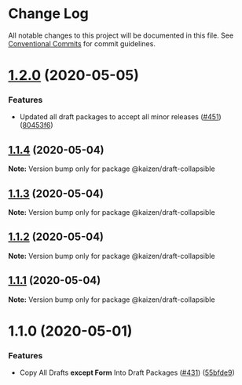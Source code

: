 # Change Log

All notable changes to this project will be documented in this file.
See [Conventional Commits](https://conventionalcommits.org) for commit guidelines.

# [1.2.0](https://github.com/cultureamp/kaizen-design-system/compare/@kaizen/draft-collapsible@1.1.4...@kaizen/draft-collapsible@1.2.0) (2020-05-05)


### Features

* Updated all draft packages to accept all minor releases ([#451](https://github.com/cultureamp/kaizen-design-system/issues/451)) ([80453f6](https://github.com/cultureamp/kaizen-design-system/commit/80453f6c04300dcef61c14e39200ce154863eb0d))





## [1.1.4](https://github.com/cultureamp/kaizen-design-system/compare/@kaizen/draft-collapsible@1.1.3...@kaizen/draft-collapsible@1.1.4) (2020-05-04)

**Note:** Version bump only for package @kaizen/draft-collapsible





## [1.1.3](https://github.com/cultureamp/kaizen-design-system/compare/@kaizen/draft-collapsible@1.1.2...@kaizen/draft-collapsible@1.1.3) (2020-05-04)

**Note:** Version bump only for package @kaizen/draft-collapsible





## [1.1.2](https://github.com/cultureamp/kaizen-design-system/compare/@kaizen/draft-collapsible@1.1.1...@kaizen/draft-collapsible@1.1.2) (2020-05-04)

**Note:** Version bump only for package @kaizen/draft-collapsible





## [1.1.1](https://github.com/cultureamp/kaizen-design-system/compare/@kaizen/draft-collapsible@1.1.0...@kaizen/draft-collapsible@1.1.1) (2020-05-04)

**Note:** Version bump only for package @kaizen/draft-collapsible





# 1.1.0 (2020-05-01)


### Features

* Copy All Drafts **except Form** Into Draft Packages ([#431](https://github.com/cultureamp/kaizen-design-system/issues/431)) ([55bfde9](https://github.com/cultureamp/kaizen-design-system/commit/55bfde98611d2c4070d26ba082e478f96ddca1fd))
